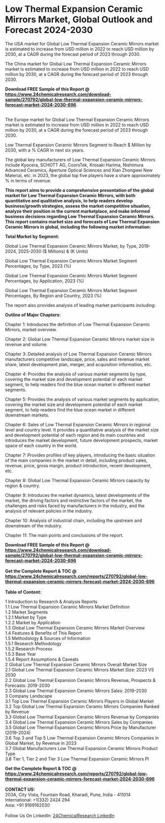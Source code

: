 <h1>Low Thermal Expansion Ceramic Mirrors Market, Global Outlook and Forecast 2024-2030</h1><p>The USA market for Global Low Thermal Expansion Ceramic Mirrors market is estimated to increase from USD million in 2022 to reach USD million by 2030, at a CAGR during the forecast period of 2023 through 2030.</p><p>
</p><p>The China market for Global Low Thermal Expansion Ceramic Mirrors market is estimated to increase from USD million in 2022 to reach USD million by 2030, at a CAGR during the forecast period of 2023 through 2030.</p><div><b>Download FREE Sample of this Report @ 
            <a href="https://www.24chemicalresearch.com/download-sample/270792/global-low-thermal-expansion-ceramic-mirrors-forecast-market-2024-2030-696">
            https://www.24chemicalresearch.com/download-sample/270792/global-low-thermal-expansion-ceramic-mirrors-forecast-market-2024-2030-696</a></b></div><br><p>
</p><p>The Europe market for Global Low Thermal Expansion Ceramic Mirrors market is estimated to increase from USD million in 2022 to reach USD million by 2030, at a CAGR during the forecast period of 2023 through 2030.</p><p>
Low Thermal Expansion Ceramic Mirrors Segment to Reach $ Million by 2030, with a % CAGR in next six years.</p><p>
The global key manufacturers of Low Thermal Expansion Ceramic Mirrors include Kyocera, SCHOTT AG, CoorsTek, Krosaki Harima, Nishimura Advanced Ceramics, Aperture Optical Sciences and Xian Zhongwei New Material, etc. in 2023, the global top five players have a share approximately % in terms of revenue.</p><p>
<strong>This report aims to provide a comprehensive presentation of the global market for Low Thermal Expansion Ceramic Mirrors, with both quantitative and qualitative analysis, to help readers develop business/growth strategies, assess the market competitive situation, analyze their position in the current marketplace, and make informed business decisions regarding Low Thermal Expansion Ceramic Mirrors. This report contains market size and forecasts of Low Thermal Expansion Ceramic Mirrors in global, including the following market information:</strong></p><p>
</p><p>
<strong>Total Market by Segment:</strong></p><p>
Global Low Thermal Expansion Ceramic Mirrors Market, by Type, 2019-2024, 2025-2030 ($ Millions) &amp; (K Units)</p><p>
Global Low Thermal Expansion Ceramic Mirrors Market Segment Percentages, by Type, 2023 (%)</p><p>
</p><p>
Global Low Thermal Expansion Ceramic Mirrors Market Segment Percentages, by Application, 2023 (%)</p><p>
</p><p>
Global Low Thermal Expansion Ceramic Mirrors Market Segment Percentages, By Region and Country, 2023 (%)</p><p>
</p><p>
The report also provides analysis of leading market participants including:</p><p>
</p><p>
</p><p>
</p><p><strong>Outline of Major Chapters:</strong></p><p>
</p><p>Chapter 1: Introduces the definition of Low Thermal Expansion Ceramic Mirrors, market overview.</p><p>
Chapter 2: Global Low Thermal Expansion Ceramic Mirrors market size in revenue and volume.</p><p>
Chapter 3: Detailed analysis of Low Thermal Expansion Ceramic Mirrors manufacturers competitive landscape, price, sales and revenue market share, latest development plan, merger, and acquisition information, etc.</p><p>
Chapter 4: Provides the analysis of various market segments by type, covering the market size and development potential of each market segment, to help readers find the blue ocean market in different market segments.</p><p>
Chapter 5: Provides the analysis of various market segments by application, covering the market size and development potential of each market segment, to help readers find the blue ocean market in different downstream markets.</p><p>
Chapter 6: Sales of Low Thermal Expansion Ceramic Mirrors in regional level and country level. It provides a quantitative analysis of the market size and development potential of each region and its main countries and introduces the market development, future development prospects, market space of each country in the world.</p><p>
Chapter 7: Provides profiles of key players, introducing the basic situation of the main companies in the market in detail, including product sales, revenue, price, gross margin, product introduction, recent development, etc.</p><p>
Chapter 8: Global Low Thermal Expansion Ceramic Mirrors capacity by region &amp; country.</p><p>
Chapter 9: Introduces the market dynamics, latest developments of the market, the driving factors and restrictive factors of the market, the challenges and risks faced by manufacturers in the industry, and the analysis of relevant policies in the industry.</p><p>
Chapter 10: Analysis of industrial chain, including the upstream and downstream of the industry.</p><p>
Chapter 11: The main points and conclusions of the report.</p><div><b>Download FREE Sample of this Report @ 
            <a href="https://www.24chemicalresearch.com/download-sample/270792/global-low-thermal-expansion-ceramic-mirrors-forecast-market-2024-2030-696">
            https://www.24chemicalresearch.com/download-sample/270792/global-low-thermal-expansion-ceramic-mirrors-forecast-market-2024-2030-696</a></b></div><br><div><b>Get the Complete Report & TOC @ 
            <a href="https://www.24chemicalresearch.com/reports/270792/global-low-thermal-expansion-ceramic-mirrors-forecast-market-2024-2030-696">
            https://www.24chemicalresearch.com/reports/270792/global-low-thermal-expansion-ceramic-mirrors-forecast-market-2024-2030-696</a></b></div><br>
            <b>Table of Content:</b><p>1 Introduction to Research & Analysis Reports<br />
    1.1 Low Thermal Expansion Ceramic Mirrors Market Definition<br />
    1.2 Market Segments<br />
        1.2.1 Market by Type<br />
        1.2.2 Market by Application<br />
    1.3 Global Low Thermal Expansion Ceramic Mirrors Market Overview<br />
    1.4 Features & Benefits of This Report<br />
    1.5 Methodology & Sources of Information<br />
        1.5.1 Research Methodology<br />
        1.5.2 Research Process<br />
        1.5.3 Base Year<br />
        1.5.4 Report Assumptions & Caveats<br />
2 Global Low Thermal Expansion Ceramic Mirrors Overall Market Size<br />
    2.1 Global Low Thermal Expansion Ceramic Mirrors Market Size: 2023 VS 2030<br />
    2.2 Global Low Thermal Expansion Ceramic Mirrors Revenue, Prospects & Forecasts: 2019-2030<br />
    2.3 Global Low Thermal Expansion Ceramic Mirrors Sales: 2019-2030<br />
3 Company Landscape<br />
    3.1 Top Low Thermal Expansion Ceramic Mirrors Players in Global Market<br />
    3.2 Top Global Low Thermal Expansion Ceramic Mirrors Companies Ranked by Revenue<br />
    3.3 Global Low Thermal Expansion Ceramic Mirrors Revenue by Companies<br />
    3.4 Global Low Thermal Expansion Ceramic Mirrors Sales by Companies<br />
    3.5 Global Low Thermal Expansion Ceramic Mirrors Price by Manufacturer (2019-2024)<br />
    3.6 Top 3 and Top 5 Low Thermal Expansion Ceramic Mirrors Companies in Global Market, by Revenue in 2023<br />
    3.7 Global Manufacturers Low Thermal Expansion Ceramic Mirrors Product Type<br />
    3.8 Tier 1, Tier 2 and Tier 3 Low Thermal Expansion Ceramic Mirrors Pl</p><div><b>Get the Complete Report & TOC @ 
            <a href="https://www.24chemicalresearch.com/reports/270792/global-low-thermal-expansion-ceramic-mirrors-forecast-market-2024-2030-696">
            https://www.24chemicalresearch.com/reports/270792/global-low-thermal-expansion-ceramic-mirrors-forecast-market-2024-2030-696</a></b></div><br><b>CONTACT US:</b><br>
            203A, City Vista, Fountain Road, Kharadi, Pune, India - 411014<br>
            International: +1(332) 2424 294<br>
            Asia: +91 9169162030 <br><br>
            Follow Us On LinkedIn: <a href="https://www.linkedin.com/company/24chemicalresearch/">24ChemicalResearch LinkedIn</a>